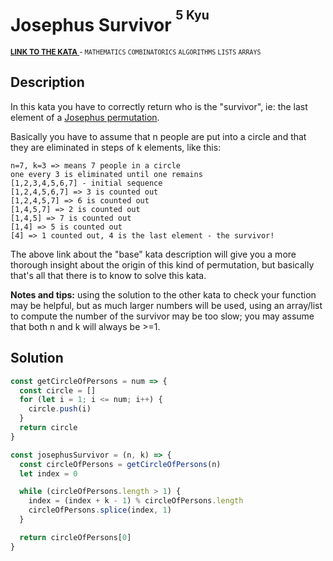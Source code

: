 <h1>Josephus Survivor <sup><sup>5 Kyu</sup></sup></h1>

<sup>
  <a href="https://www.codewars.com/kata/555624b601231dc7a400017a">
    <strong>LINK TO THE KATA</strong>
  </a> - <code>MATHEMATICS</code> <code>COMBINATORICS</code> <code>ALGORITHMS</code> <code>LISTS</code> <code>ARRAYS</code>
</sup>

## Description

In this kata you have to correctly return who is the "survivor", ie: the last element of a [Josephus permutation](https://www.codewars.com/kata/josephus-permutation/).

Basically you have to assume that n people are put into a circle and that they are eliminated in steps of k elements, like this:

```
n=7, k=3 => means 7 people in a circle
one every 3 is eliminated until one remains
[1,2,3,4,5,6,7] - initial sequence
[1,2,4,5,6,7] => 3 is counted out
[1,2,4,5,7] => 6 is counted out
[1,4,5,7] => 2 is counted out
[1,4,5] => 7 is counted out
[1,4] => 5 is counted out
[4] => 1 counted out, 4 is the last element - the survivor!
```

The above link about the "base" kata description will give you a more thorough insight about the origin of this kind of permutation, but basically that's all that there is to know to solve this kata.

**Notes and tips:** using the solution to the other kata to check your function may be helpful, but as much larger numbers will be used, using an array/list to compute the number of the survivor may be too slow; you may assume that both n and k will always be >=1.

## Solution

```javascript
const getCircleOfPersons = num => {
  const circle = []
  for (let i = 1; i <= num; i++) {
    circle.push(i)
  }
  return circle
}

const josephusSurvivor = (n, k) => {
  const circleOfPersons = getCircleOfPersons(n)
  let index = 0

  while (circleOfPersons.length > 1) {
    index = (index + k - 1) % circleOfPersons.length
    circleOfPersons.splice(index, 1)
  }

  return circleOfPersons[0]
}
```
